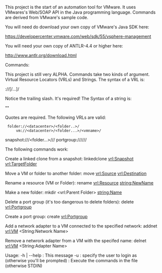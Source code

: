 
This project is the start of an automation tool for VMware. It uses 
VMwares's Web/SOAP API in the Java programming language. Commands
are derived from VMware's sample code. 

You will need do download your own copy of VMware's Java SDK here:

https://developercenter.vmware.com/web/sdk/55/vsphere-management

You will need your own copy of ANTLR-4.4 or higher here:

http://www.antlr.org/download.html

Commands: 

This project is still very ALPHA. Commands take two kinds of argument. Virtual
Resource Locators (VRLs) and Strings. The syntax of a VRL is:

<type>://<part>[/<part>...]/ 

Notice the trailing slash. It's required! The Syntax of a string is:

"<stuff>" 

Quotes are required. The following VRLs are valid: 

     folder://<datacenter>/<folder..>/
         vm://<datacenter>/<folder...>/<vmname>/
   snapshot://<datacenter>/<folder...>/<vmname>/<snapshotname>/
  portgroup://<host>/<vswitch>/<pgname>/<vlan>/

The following commands work:

Create a linked clone from a snapshot:
    linkedclone <vrl:Snapshot> <vrl:TargetFolder>

Move a VM or folder to another folder:
    move  <vrl:Source> <vrl:Destination>

Rename a resource (VM or Folder):
    rename <vrl:Resource> <string:NewName>

Make a new folder:
    mkdir <vrl:Parent Folder> <string:Name>

Delete a port group (it's too dangerous to delete folders):
    delete <vrl:Portgroup>

Create a port group:
    create <vrl:Portgroup>

Add a network adapter to a VM connected to the specified network:
    addnet <vrl:VM> <String:Network Name>

Remove a netwrork adapter from a VM with the specifed name:
    delnet <vrl:VM> <String:Adapter Name>

Usage:
  -h | --help   : This message
  -u <username> : specify the user to login as (otherwise you'll be prompted)
  <file>        : Execute the commands in the file (otherwise STDIN)
